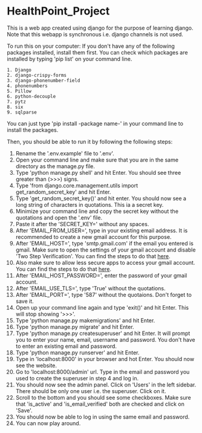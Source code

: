 # HealthPoint_Project

This is a web app created using django for the purpose of learning django. Note that this webapp is synchronous i.e. django channels is not used.

To run this on your computer:
  If you don't have any of the following packages installed, install them first. You can check which packages are installed by typing 'pip list' on your command line.
    
    1. Django
    2. django-crispy-forms
    3. django-phonenumber-field
    4. phonenumbers
    5. Pillow
    6. python-decouple
    7. pytz
    8. six
    9. sqlparse
   
   You can just type 'pip install -package name-' in your command line to install the packages.
   
   Then, you should be able to run it by following the following steps:
   
   1. Rename the '.env.example' file to '.env'.
   2. Open your command line and make sure that you are in the same directory as the manage.py file.
   3. Type 'python manage.py shell' and hit Enter. You should see three greater than (>>>) signs.
   4. Type 'from django.core.management.utils import get_random_secret_key' and hit Enter.
   5. Type 'get_random_secret_key()' and hit enter. You should now see a long string of characters in quotations. This ia a secret key.
   6. Minimize your command line and copy the secret key without the quotations and open the '.env' file.
   7. Paste it after the 'SECRET_KEY=' without any spaces.
   8. After 'EMAIL_FROM_USER=', type in your existing email address. It is recommended to create a new gmail account for this purpose.
   9. After 'EMAIL_HOST=', type 'smtp.gmail.com' if the email you entered is gmail. Make sure to open the settings of your gmail account and disable 'Two Step Verification'. You can find the steps to do that [here](https://support.google.com/accounts/answer/1064203?hl=en&co=GENIE.Platform%3DAndroid).
   10. Also make sure to allow less secure apps to access your gmail account. You can find the steps to do that [here](https://www.raramuridesign.com/kb/articles/gas-allowing-less-secure-apps-to-access-your-account.html).
   11. After 'EMAIL_HOST_PASSWORD=', enter the password of your gmail account.
   12. After 'EMAIL_USE_TLS=', type 'True' without the quotations.
   13. After 'EMAIL_PORT=', type '587' without the quotaions. Don't forget to save it.
   14. Open up your command line again and type 'exit()' and hit Enter. This will stop showing '>>>'.
   15. Type 'python manage.py makemigrations' and hit Enter.
   16. Type 'python manage.py migrate' and hit Enter.
   17. Type 'python manage.py createsuperuser' and hit Enter. It will prompt you to enter your name, email, username and password. You don't have to enter an existing email and password.
   18. Type 'python manage.py runserver' and hit Enter.
   19. Type in 'localhost:8000' in your browser and hot Enter. You should now see the website.
   20. Go to 'localhost:8000/admin' url. Type in the email and password you used to create the superuser in step 4 and log in.
   21. You should now see the admin panel. Click on 'Users' in the left sidebar. There should be only one user i.e. the superuser. Click on it.
   22. Scroll to the bottom and you should see some checkboxes. Make sure that 'is_active' and 'is_email_verified' both are checked and click on 'Save'.
   23. You should now be able to log in using the same email and password.
   24. You can now play around.
